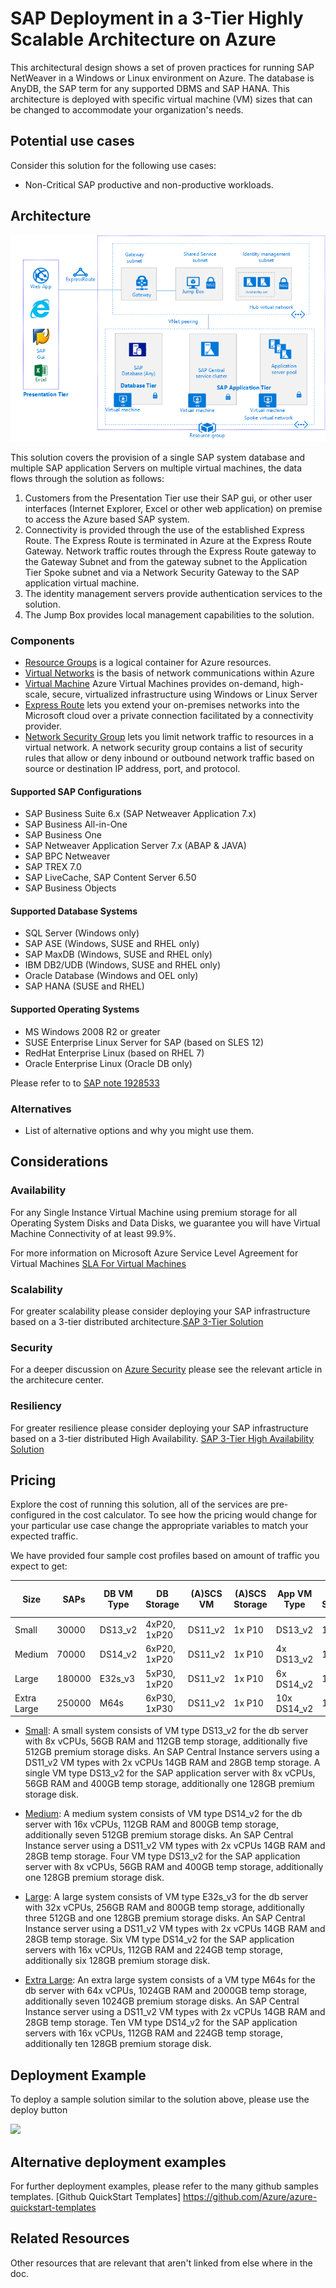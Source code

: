 <!---
title: <SAP on Azure in a 4-Tier Architecture>
description: <Article Description>
author: Andrew-Dibbins, Dharmesh-Bhagat
ms.date: <publish or update date>
--->

# SAP Deployment in a 3-Tier Highly Scalable Architecture on Azure

This architectural design shows a set of proven practices for running SAP NetWeaver in a Windows or Linux environment on Azure. The database is AnyDB, the SAP term for any supported DBMS and SAP HANA. This architecture is deployed with specific virtual machine (VM) sizes that can be changed to accommodate your organization's needs.

## Potential use cases

Consider this solution for the following use cases:

* Non-Critical SAP productive and non-productive workloads.

## Architecture

![Diagram](media/sap-3tier/SAP-Infra-3TierDistributedNoHA_finalversion.png)

This solution covers the provision of a single SAP system database and multiple SAP application Servers on multiple  virtual machines, the data flows through the solution as follows:

1. Customers from the Presentation Tier use their SAP gui, or other user interfaces (Internet Explorer, Excel or other web application) on premise to access the Azure based SAP system.
2. Connectivity is provided through the use of the established Express Route. The Express Route is terminated in Azure at the Express Route Gateway. Network traffic routes through the Express Route gateway to the Gateway Subnet and from the gateway subnet to the Application Tier Spoke subnet and via a Network Security Gateway to the SAP application virtual machine.
3. The identity management servers provide authentication services to the solution.
4. The Jump Box provides local management capabilities to the solution.

### Components

* [Resource Groups](https://docs.microsoft.com/en-us/azure/azure-resource-manager/resource-group-overview#resource-groups) is a logical container for Azure resources.
* [Virtual Networks](https://docs.microsoft.com/en-us/azure/virtual-network/virtual-networks-overview) is the basis of network communications within Azure
* [Virtual Machine](https://docs.microsoft.com/en-us/azure/virtual-machines/windows/overview) Azure Virtual Machines provides on-demand, high-scale, secure, virtualized infrastructure using Windows or Linux Server
* [Express Route](https://docs.microsoft.com/en-us/azure/expressroute/expressroute-introduction) lets you extend your on-premises networks into the Microsoft cloud over a private connection facilitated by a connectivity provider.
* [Network Security Group](https://docs.microsoft.com/en-us/azure/virtual-network/security-overview) lets you limit network traffic to resources in a virtual network. A network security group contains a list of security rules that allow or deny inbound or outbound network traffic based on source or destination IP address, port, and protocol. 

#### Supported SAP Configurations

* SAP Business Suite 6.x (SAP Netweaver Application 7.x)
* SAP Business All-in-One
* SAP Business One
* SAP Netweaver Application Server 7.x (ABAP & JAVA)
* SAP BPC Netweaver
* SAP TREX 7.0
* SAP LiveCache, SAP Content Server 6.50
* SAP Business Objects

#### Supported Database Systems

* SQL Server (Windows only)
* SAP ASE (Windows, SUSE and RHEL only)
* SAP MaxDB (Windows, SUSE and RHEL only)
* IBM DB2/UDB (Windows, SUSE and RHEL only)
* Oracle Database (Windows and OEL only)
* SAP HANA (SUSE and RHEL)

#### Supported Operating Systems

* MS Windows 2008 R2 or greater
* SUSE Enterprise Linux Server for SAP (based on SLES 12)
* RedHat Enterprise Linux (based on RHEL 7)
* Oracle Enterprise Linux (Oracle DB only)

Please refer to to [SAP note 1928533](https://launchpad.support.sap.com/#/notes/1928533)

### Alternatives

* List of alternative options and why you might use them.

## Considerations

### Availability

For any Single Instance Virtual Machine using premium storage for all Operating System Disks and Data Disks, we guarantee you will have Virtual Machine Connectivity of at least 99.9%.

For more information on Microsoft Azure Service Level Agreement for Virtual Machines [SLA For Virtual Machines](https://azure.microsoft.com/en-us/support/legal/sla/virtual-machines/v1_8/)

### Scalability

For greater scalability please consider deploying your SAP infrastructure based on a 3-tier distributed architecture.[SAP 3-Tier Solution](sap-3tier-distributed)

### Security

For a deeper discussion on [Azure Security](https://azure.microsoft.com/en-us/services/security-center/) please see the relevant article in the architecure center.

### Resiliency

For greater resilience please consider deploying your SAP infrastructure based on a 3-tier distributed High Availability. [SAP 3-Tier High Availability Solution](sap-3tier-distributed-HA.md)

## Pricing

Explore the cost of running this solution, all of the services are pre-configured in the cost calculator.  To see how the pricing would change for your particular use case change the appropriate variables to match your expected traffic. 

We have provided four sample cost profiles based on amount of traffic you expect to get:

|Size|SAPs|DB VM Type|DB Storage|(A)SCS VM|(A)SCS Storage|App VM Type|App Storage|Azure Pricing Calculator|
|----|----|-------|-------|-----|---|---|--------|---------------|
|Small|30000|DS13_v2|4xP20, 1xP20|DS11_v2|1x P10|DS13_v2|1x P10|[Small](https://azure.com/e/45880ba0bfdf47d497851a7cf2650c7c)|
|Medium|70000|DS14_v2|6xP20, 1xP20|DS11_v2|1x P10|4x DS13_v2|1x P10|[Medium](https://azure.com/e/9a523f79591347ca9a48c3aaa1406f8a)|
Large|180000|E32s_v3|5xP30, 1xP20|DS11_v2|1x P10|6x DS14_v2|1x P10|[Large](https://azure.com/e/f70fccf571e948c4b37d4fecc07cbf42)|
Extra Large|250000|M64s|6xP30, 1xP30|DS11_v2|1x P10|10x DS14_v2|1x P10|[Extra Large](https://azure.com/e/58c636922cf94faf9650f583ff35e97b)|


* [Small](https://azure.com/e/45880ba0bfdf47d497851a7cf2650c7c): A small system consists of VM type DS13_v2 for the db server with 8x vCPUs, 56GB RAM and 112GB temp storage, additionally five 512GB premium storage disks. An SAP Central Instance servers using a DS11_v2 VM types with 2x vCPUs 14GB RAM and 28GB temp storage. A single VM type DS13_v2 for the SAP application server with 8x vCPUs, 56GB RAM and 400GB temp storage, additionally one 128GB premium storage disk.

* [Medium](https://azure.com/e/9a523f79591347ca9a48c3aaa1406f8a): A medium system consists of VM type DS14_v2 for the db server with 16x vCPUs, 112GB RAM and 800GB temp storage, additionally seven 512GB premium storage disks. An SAP Central Instance server using a DS11_v2 VM types with 2x vCPUs 14GB RAM and 28GB temp storage. Four VM type DS13_v2 for the SAP application server with 8x vCPUs, 56GB RAM and 400GB temp storage, additionally one 128GB premium storage disk.

* [Large](https://azure.com/e/f70fccf571e948c4b37d4fecc07cbf42): A large system consists of VM type E32s_v3 for the db server with 32x vCPUs, 256GB RAM and 800GB temp storage, additionally three 512GB and one 128GB premium storage disks. An SAP Central Instance server using a DS11_v2 VM types with 2x vCPUs 14GB RAM and 28GB temp storage. Six VM type DS14_v2 for the SAP application servers with 16x vCPUs, 112GB RAM and 224GB temp storage, additionally six 128GB premium storage disk.

* [Extra Large](https://azure.com/e/58c636922cf94faf9650f583ff35e97b): An extra large system consists of a VM type M64s for the db server with 64x vCPUs, 1024GB RAM and 2000GB temp storage, additionally seven 1024GB premium storage disks. An SAP Central Instance server using a DS11_v2 VM types with 2x vCPUs 14GB RAM and 28GB temp storage. Ten VM type DS14_v2 for the SAP application servers with 16x vCPUs, 112GB RAM and 224GB temp storage, additionally ten 128GB premium storage disk.

## Deployment Example

To deploy a sample solution similar to the solution above, please use the deploy button 

<a
href="https://portal.azure.com/#create/Microsoft.Template/uri/https%3A%2F%2Fgithub.com%2FAzure%2Ffta-wip%2Fblob%2Fmaster%2FSAP%2Ftemplates%2Fsap-3tier-distributed%2Fazuredeploy.json" target="_blank">
    <img src="http://azuredeploy.net/deploybutton.png"/>
</a>

## Alternative deployment examples

For further deployment examples, please refer to the many github samples templates. [Github QuickStart Templates] https://github.com/Azure/azure-quickstart-templates


## Related Resources

Other resources that are relevant that aren't linked from else where in the doc.

[reference architecture]: /azure/architecture/reference-architectures/sap
[resiliency]: /azure/architecture/resiliency/
[scalability]: /azure/architecture/checklist/scalability